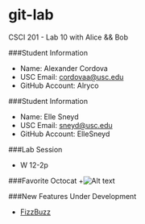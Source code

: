 git-lab
=======

CSCI 201 - Lab 10 with Alice &amp;&amp; Bob

###Student Information
  + Name: Alexander Cordova
  + USC Email: cordovaa@usc.edu
  + GitHub Account: Alryco

###Student Information
  + Name: Elle Sneyd
  + USC Email: sneyd@usc.edu
  + GitHub Account: ElleSneyd

###Lab Session
  + W 12-2p

###Favorite Octocat
  +![Alt text](http://octodex.github.com/goretocat/ "Octocat")
  
  ###New Features Under Development
  + [FizzBuzz](http://www.codinghorror.com/blog/2007/02/why-cant-programmers-program.html)